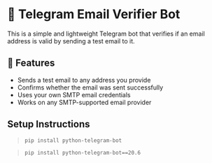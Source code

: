 # 📧 Telegram Email Verifier Bot

This is a simple and lightweight Telegram bot that verifies if an email address is valid by sending a test email to it.

## 🚀 Features

- Sends a test email to any address you provide
- Confirms whether the email was sent successfully
- Uses your own SMTP email credentials
- Works on any SMTP-supported email provider

## Setup Instructions
> ```pip install python-telegram-bot```

> ```pip install python-telegram-bot==20.6```
